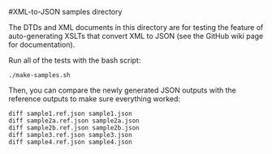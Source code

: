 #XML-to-JSON samples directory

The DTDs and XML documents in this directory are for testing the feature of
auto-generating XSLTs that convert XML to JSON (see the GitHub wiki page for
documentation).

Run all of the tests with the bash script:

    ./make-samples.sh

Then, you can compare the newly generated JSON outputs with the reference outputs
to make sure everything worked:

    diff sample1.ref.json sample1.json
    diff sample2a.ref.json sample2a.json
    diff sample2b.ref.json sample2b.json
    diff sample3.ref.json sample3.json
    diff sample4.ref.json sample4.json
